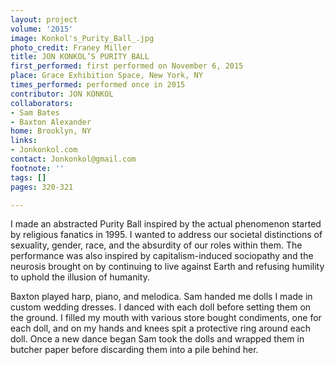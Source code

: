 ```yaml
---
layout: project
volume: '2015'
image: Konkol's_Purity_Ball_.jpg
photo_credit: Franey Miller
title: JON KONKOL’S PURITY BALL
first_performed: first performed on November 6, 2015
place: Grace Exhibition Space, New York, NY
times_performed: performed once in 2015
contributor: JON KONKOL
collaborators:
- Sam Bates
- Baxton Alexander
home: Brooklyn, NY
links:
- Jonkonkol.com
contact: Jonkonkol@gmail.com
footnote: ''
tags: []
pages: 320-321

---
```


I made an abstracted Purity Ball inspired by the actual phenomenon started by religious fanatics in 1995. I wanted to address our societal distinctions of sexuality, gender, race, and the absurdity of our roles within them. The performance was also inspired by capitalism-induced sociopathy and the neurosis brought on by continuing to live against Earth and refusing humility to uphold the illusion of humanity.

Baxton played harp, piano, and melodica. Sam handed me dolls I made in custom wedding dresses. I danced with each doll before setting them on the ground. I filled my mouth with various store bought condiments, one for each doll, and on my hands and knees spit a protective ring around each doll. Once a new dance began Sam took the dolls and wrapped them in butcher paper before discarding them into a pile behind her.
